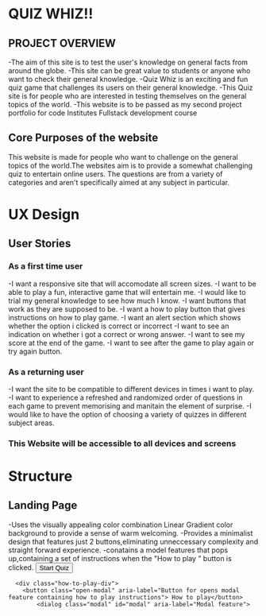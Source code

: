 # QUIZ WHIZ!!

## PROJECT OVERVIEW

-The aim of this site is to test the user's knowledge on general facts from around the globe.
-This site can be great value to students or anyone who want to check their general knowledge.
-Quiz Whiz is an exciting and fun quiz game that challenges its users on their general knowledge.
-This Quiz site is for people who are interested in testing themselves on the general topics of the world.
-This website is to be passed as my second project portfolio for code Institutes Fullstack development course

## Core Purposes of the website
This website is made for people who want to challenge on the general topics of the world.The websites aim is to provide a somewhat challenging quiz to entertain online users. The questions are from a variety of categories and aren't specifically aimed at any subject in particular.

# UX Design

## User Stories

### As a first time user

-I want a responsive site that will accomodate all screen sizes.
-I want to be able to play a fun, interactive game that will entertain me.
-I would like to trial my general knowledge to see how much I know.
-I want buttons that work as they are supposed to be.
-I want a how to play button that gives instructions on how to play game.
-I want an alert section which shows whether the option i clicked is correct or incorrect
-I want to see an indication on whether i got a correct or wrong answer.
-I want to see my score at the end of the game.
-I want to see after the game to play again or try again button.

### As a returning user

-I want the site to be compatible to different devices in times i want to play.
-I want to experience a refreshed and randomized order of questions in each game to prevent memorising and manitain the element of surprise.
-I would like to have the option of choosing a variety of quizzes in different subject areas.

### This Website will be accessible to all devices and screens

# Structure

## Landing Page

-Uses the visually appealing color combination Linear Gradient color background to provide a sense of warm welcoming.
-Provides a minimalist design that features just 2 buttons,eliminating unneccessary complexity and straight forward experience.
-conatains a model features that pops up,containing a set of instructions when the "How to play " button is clicked.
<button class="startBtn">Start Quiz</button>
        
      <div class="how-to-play-div">
        <button class="open-modal" aria-label="Button for opens modal feature containing how to play instructions"> How to play</button>
            <dialog class="modal" id="modal" aria-label="Modal feature">